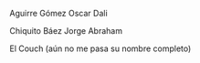 Aguirre Gómez Oscar Dali

Chiquito Báez Jorge Abraham

El Couch (aún no me pasa su nombre completo)
